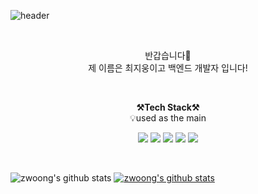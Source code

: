 ![header](https://capsule-render.vercel.app/api?type=waving&color=auto&height=300&section=header&text=welcome&fontSize=90&animation=fadeIn&fontAlignY=38&desc=zwoong's%20GitHub%20Profile&descAlignY=51&descAlign=62)

<br>

<p align="center">
반갑습니다👐<br>
제 이름은 최지웅이고 백엔드 개발자 입니다!<br>
</p>

<br>

<p align="center">
    <Strong>⚒️Tech Stack⚒️</Strong><br>
    💡used as the main
</p>

<p align="center" display="inline-block">
    <img src="https://img.shields.io/badge/PHP-007396?style=for-the-badge&logo=java&logoColor=white"> 
    <img src="https://img.shields.io/badge/Laravel-6DB33F?style=for-the-badge&logo=Spring&logoColor=white">
    <img src="https://img.shields.io/badge/React-6DB33F?style=for-the-badge&logo=SpringBoot&logoColor=white">
    <img src="https://img.shields.io/badge/Node.js-4479A1?style=for-the-badge&logo=mysql&logoColor=white">
    <img src="https://img.shields.io/badge/Express-232F3E?style=for-the-badge&logo=Amazon AWS&logoColor=white">
</p><br>

<p align="center" display="flex">

![zwoong's github stats](https://github-readme-stats.vercel.app/api?username=zwoong&show_icons=true)
[![zwoong's github stats](https://github-readme-stats.vercel.app/api/top-langs/?username=zwoong&show_icons=true&hide_border=true&title_color=004386&icon_color=004386&layout=compact)](https://github.com/zwoong)

</p>

